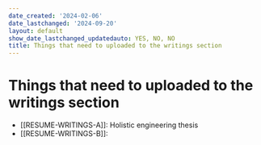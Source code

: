 ```yaml
---
date_created: '2024-02-06'
date_lastchanged: '2024-09-20'
layout: default
show_date_lastchanged_updatedauto: YES, NO, NO
title: Things that need to uploaded to the writings section
---
```


# Things that need to uploaded to the writings section

- [[RESUME-WRITINGS-A]]: Holistic engineering thesis
- [[RESUME-WRITINGS-B]]: 